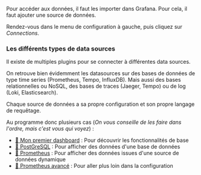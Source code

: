 Pour accéder aux données, il faut les importer dans Grafana. Pour cela, il faut ajouter une source de données.

Rendez-vous dans le menu de configuration à gauche, puis cliquez sur *Connections*.

### Les différents types de data sources

Il existe de multiples plugins pour se connecter à différentes data sources.

On retrouve bien évidemment les datasources sur des bases de données de type time series (Prometheus, Tempo, InfluxDB). Mais aussi des bases relationnelles ou NoSQL, des bases de traces (Jaeger, Tempo) ou de log (Loki, Elasticsearch).

Chaque source de données a sa propre configuration et son propre langage de requêtage.

Au programme donc plusieurs cas (*On vous conseille de les faire dans l'ordre, mais c'est vous qui voyez*) : 

* [🐣 Mon premier dashboard](vizu/1.md) : Pour découvrir les fonctionnalités de base
* [💾 PostGreSQL](dashboard-business/README.md) : Pour afficher des données d'une base de données
* [🎠 Prometheus](dashboard-metrics/README.md) : Pour afficher des données issues d'une source de données dynamique
* [🎢 Prometheus avancé](dashboard-metrics/advanced.md) : Pour aller plus loin dans la configuration
